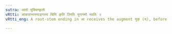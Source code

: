 ```yaml
---
sutra: आतो युक्चिण्कृतोः
vRtti: आकारान्तस्याङ्गस्य चिणि कृति ञ्णिति युगागमो भवति ॥
vRtti_eng: A root-stem ending in आ receives the augment युक् (य्), before the Aorist sign चिण्, and before a _krit_-affix with an indicatory ञ् or ण्, which causes also the _Vriddhi_ of the root-vowel.

---
```

